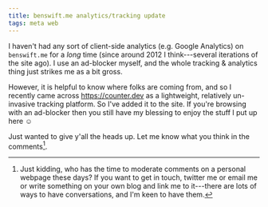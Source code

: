```yaml
---
title: benswift.me analytics/tracking update
tags: meta web
---
```


I haven't had any sort of client-side analytics (e.g. Google Analytics) on
`benswift.me` for a _long_ time (since around 2012 I think---several iterations
of the site ago). I use an ad-blocker myself, and the whole tracking & analytics
thing just strikes me as a bit gross.

However, it is helpful to know where folks are coming from, and so I recently
came across <https://counter.dev> as a lightweight, relatively un-invasive
tracking platform. So I've added it to the site. If you're browsing with an
ad-blocker then you still have my blessing to enjoy the stuff I put up here ☺

Just wanted to give y'all the heads up. Let me know what you think in the comments[^comments].

[^comments]:
    Just kidding, who has the time to moderate comments on a personal webpage
    these days? If you want to get in touch, twitter me or email me or write
    something on your own blog and link me to it---there are lots of ways to
    have conversations, and I'm keen to have them.
